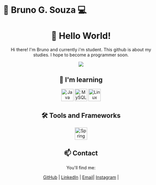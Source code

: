 <!DOCTYPE html>
<html lang="en">
<head>
    <meta charset="UTF-8">
    <meta name="viewport" content="width=device-width, initial-scale=1.0">
    <h1>📱 Bruno G. Souza 💻</h1>
</head>
<body>
    <div align="center">
        <h1>👋 Hello World!</h1>
        <p>Hi there! I'm Bruno and currently i'm student. This github is about my studies.  I hope to become a programmer soon.</p>
        <img src="https://readme-typing-svg.herokuapp.com/?color=02D9F7FF&size=35&center=true&vCenter=true&width=1000&lines=👋👋👋;👋👋+👋👋;🇧🇷I'm_from_Brazil+🇧🇷;Welcome!">
         <div align="center">
        <h2>🌱 I'm learning</h2>
       <img loading="lazy" src="https://cdn.jsdelivr.net/gh/devicons/devicon/icons/java/java-original.svg" width="40" height="40" alt="Java">
         <img loading="lazy" src="https://cdn.jsdelivr.net/gh/devicons/devicon/icons/mysql/mysql-original.svg" width="40" height="40" alt="MySQL">
         <img loading="lazy" src="https://cdn.jsdelivr.net/gh/devicons/devicon/icons/linux/linux-original.svg" width="40" height="40" alt="Linux">
        <!-- Adicione mais ícones de suas tecnologias aqui -->
        <div align="center">
        <h2>🛠️ Tools and Frameworks </h2>
        <img loading="lazy" src="https://cdn.jsdelivr.net/gh/devicons/devicon/icons/spring/spring-original.svg" width="40" height="40" alt="Spring Boot">
        <!-- Adicione mais ícones das tecnologias que está aprendendo aqui -->
          <div align="center">
        <h2>📫 Contact</h2>
        <p>You'll find me:</p>
<a href="https://github.com/brunogsouza10" class="animated-button">GitHub</a> |
<a href="https://www.linkedin.com/in/bruno-gomes-de-souza-21a5aa276/" class="animated-button">LinkedIn</a> |
<a href="mailto:brunogsouza10dev@gmail.com" class="animated-button">Email</a>|
<a href="https://instagram.com/brunogsouza10" class="animated-button">Instagram</a> |              
    </div>
</body>
</html>
   
   
   

  

   



          
